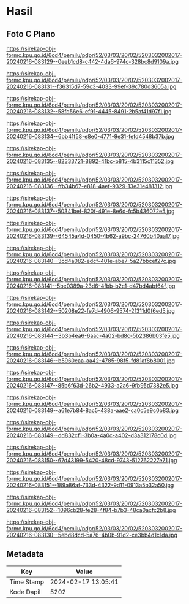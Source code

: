 # Hasil

## Foto C Plano

https://sirekap-obj-formc.kpu.go.id/6cd4/pemilu/pdpr/52/03/03/20/02/5203032002017-20240216-083129--0eeb1cd8-c442-4da6-974c-328bc8d9109a.jpg

https://sirekap-obj-formc.kpu.go.id/6cd4/pemilu/pdpr/52/03/03/20/02/5203032002017-20240216-083131--f36315d7-59c3-4033-99ef-39c780d3605a.jpg

https://sirekap-obj-formc.kpu.go.id/6cd4/pemilu/pdpr/52/03/03/20/02/5203032002017-20240216-083132--58fd56e6-ef91-4445-8491-2b5af41d97f1.jpg

https://sirekap-obj-formc.kpu.go.id/6cd4/pemilu/pdpr/52/03/03/20/02/5203032002017-20240216-083134--6bb41f58-e8e0-4771-9e31-fefd4548b37b.jpg

https://sirekap-obj-formc.kpu.go.id/6cd4/pemilu/pdpr/52/03/03/20/02/5203032002017-20240216-083135--82333721-8892-41bc-b815-4b3115c11352.jpg

https://sirekap-obj-formc.kpu.go.id/6cd4/pemilu/pdpr/52/03/03/20/02/5203032002017-20240216-083136--ffb34b67-e818-4aef-9329-13e31e481312.jpg

https://sirekap-obj-formc.kpu.go.id/6cd4/pemilu/pdpr/52/03/03/20/02/5203032002017-20240216-083137--50341bef-820f-491e-8e6d-fc5b436072e5.jpg

https://sirekap-obj-formc.kpu.go.id/6cd4/pemilu/pdpr/52/03/03/20/02/5203032002017-20240216-083139--64545a4d-0450-4b62-a9bc-24760b40aa17.jpg

https://sirekap-obj-formc.kpu.go.id/6cd4/pemilu/pdpr/52/03/03/20/02/5203032002017-20240216-083140--3cd4a082-edcf-401e-abe7-5a27bbcef27c.jpg

https://sirekap-obj-formc.kpu.go.id/6cd4/pemilu/pdpr/52/03/03/20/02/5203032002017-20240216-083141--5be0389a-23d6-4fbb-b2c1-d47bd4abf64f.jpg

https://sirekap-obj-formc.kpu.go.id/6cd4/pemilu/pdpr/52/03/03/20/02/5203032002017-20240216-083142--50208e22-fe7d-4906-9574-2f311d0f6ed5.jpg

https://sirekap-obj-formc.kpu.go.id/6cd4/pemilu/pdpr/52/03/03/20/02/5203032002017-20240216-083144--3b3b4ea6-6aac-4a02-bd8c-5b2386b03fe5.jpg

https://sirekap-obj-formc.kpu.go.id/6cd4/pemilu/pdpr/52/03/03/20/02/5203032002017-20240216-083146--b5960caa-aa42-4785-98f5-fd81af8b8001.jpg

https://sirekap-obj-formc.kpu.go.id/6cd4/pemilu/pdpr/52/03/03/20/02/5203032002017-20240216-083147--85b6f63d-26b2-4933-a2a6-9fb95d7382e5.jpg

https://sirekap-obj-formc.kpu.go.id/6cd4/pemilu/pdpr/52/03/03/20/02/5203032002017-20240216-083149--a61e7b84-8ac5-438a-aae2-ca0c5e9c0b83.jpg

https://sirekap-obj-formc.kpu.go.id/6cd4/pemilu/pdpr/52/03/03/20/02/5203032002017-20240216-083149--dd832cf1-3b0a-4a0c-a402-d3a312178c0d.jpg

https://sirekap-obj-formc.kpu.go.id/6cd4/pemilu/pdpr/52/03/03/20/02/5203032002017-20240216-083150--67d43199-5420-48cd-9743-512762227e71.jpg

https://sirekap-obj-formc.kpu.go.id/6cd4/pemilu/pdpr/52/03/03/20/02/5203032002017-20240216-083151--189a86af-733d-4322-9d11-0913a5b32a50.jpg

https://sirekap-obj-formc.kpu.go.id/6cd4/pemilu/pdpr/52/03/03/20/02/5203032002017-20240216-083152--1096cb28-fe28-4f84-b7b3-48ca0acfc2b8.jpg

https://sirekap-obj-formc.kpu.go.id/6cd4/pemilu/pdpr/52/03/03/20/02/5203032002017-20240216-083130--5ebd8dcd-5a76-4b0b-91d2-ce3bb4d1c1da.jpg


## Metadata

| Key        | Value               |
| ---------- | ------------------- |
| Time Stamp | 2024-02-17 13:05:41 |
| Kode Dapil | 5202                |



